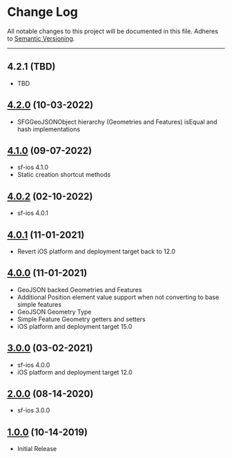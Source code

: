 # Change Log
All notable changes to this project will be documented in this file.
Adheres to [Semantic Versioning](http://semver.org/).

---

## 4.2.1 (TBD)

* TBD

## [4.2.0](https://github.com/ngageoint/simple-features-geojson-ios/releases/tag/4.2.0) (10-03-2022)

* SFGGeoJSONObject hierarchy (Geometries and Features) isEqual and hash implementations

## [4.1.0](https://github.com/ngageoint/simple-features-geojson-ios/releases/tag/4.1.0) (09-07-2022)

* sf-ios 4.1.0
* Static creation shortcut methods

## [4.0.2](https://github.com/ngageoint/simple-features-geojson-ios/releases/tag/4.0.2) (02-10-2022)

* sf-ios 4.0.1

## [4.0.1](https://github.com/ngageoint/simple-features-geojson-ios/releases/tag/4.0.1) (11-01-2021)

* Revert iOS platform and deployment target back to 12.0

## [4.0.0](https://github.com/ngageoint/simple-features-geojson-ios/releases/tag/4.0.0) (11-01-2021)

* GeoJSON backed Geometries and Features
* Additional Position element value support when not converting to base simple features
* GeoJSON Geometry Type
* Simple Feature Geometry getters and setters
* iOS platform and deployment target 15.0

## [3.0.0](https://github.com/ngageoint/simple-features-geojson-ios/releases/tag/3.0.0) (03-02-2021)

* sf-ios 4.0.0
* iOS platform and deployment target 12.0

## [2.0.0](https://github.com/ngageoint/simple-features-geojson-ios/releases/tag/2.0.0) (08-14-2020)

* sf-ios 3.0.0

## [1.0.0](https://github.com/ngageoint/simple-features-geojson-ios/releases/tag/1.0.0) (10-14-2019)

* Initial Release
